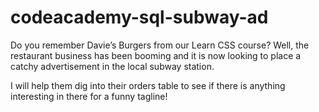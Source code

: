 # codeacademy-sql-subway-ad
Do you remember Davie’s Burgers from our Learn CSS course? Well, the restaurant business has been booming and it is now looking to place a catchy advertisement in the local subway station.

I will help them dig into their orders table to see if there is anything interesting in there for a funny tagline!
